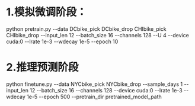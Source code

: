 # 1.模拟微调阶段：
python pretrain.py --data DCbike_pick DCbike_drop CHIbike_pick CHIbike_drop  --input_len 12 --batch_size 16 --channels 128 --U 4 --device cuda:0  --lrate 1e-3 --wdecay 1e-5 --epoch 10
# 2.推理预测阶段
python finetune.py --data NYCbike_pick NYCbike_drop  --sample_days 1 --input_len 12 --batch_size 16 --channels 128 --device cuda:0  --lrate 1e-3 --wdecay 1e-5 --epoch 500 --pretrain_dir pretrained_model_path